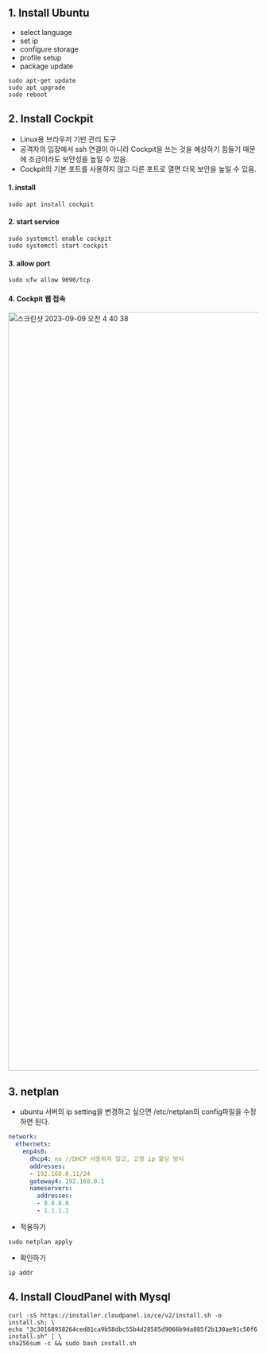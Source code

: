## 1. Install Ubuntu
- select language
- set ip
- configure storage
- profile setup
- package update
```shell
sudo apt-get update
sudo apt upgrade
sudo reboot
```

## 2. Install Cockpit
- Linux용 브라우저 기반 관리 도구
- 공격자의 입장에서 ssh 연결이 아니라 Cockpit을 쓰는 것을 예상하기 힘들기 때문에 조금이라도 보안성을 높일 수 있음.
- Cockpit의 기본 포트를 사용하지 않고 다른 포트로 열면 더욱 보안을 높일 수 있음.
#### 1. install
```shell
sudo apt install cockpit
```
#### 2. start service
```shell
sudo systemctl enable cockpit
sudo systemctl start cockpit
```

#### 3. allow port
```shell
sudo ufw allow 9090/tcp
```

#### 4. Cockpit 웹 접속
<img width="1526" alt="스크린샷 2023-09-09 오전 4 40 38" src="https://github.com/uomaep/ecole2023/assets/114221785/f3ad705e-dad4-48e2-9905-15c54d02d539">

## 3. netplan
- ubuntu 서버의 ip setting을 변경하고 싶으면 /etc/netplan의 config파일을 수정하면 된다.
```yaml
network:
  ethernets:
    enp4s0:
      dhcp4: no //DHCP 사용하지 않고, 고정 ip 할당 방식
      addresses:
      - 192.168.0.11/24
      gateway4: 192.168.0.1
      nameservers:
        addresses:
        - 8.8.8.8
        - 1.1.1.1
```
- 적용하기
```shell
sudo netplan apply
```

- 확인하기
```shell
ip addr
```

## 4. Install CloudPanel with Mysql
```shell
curl -sS https://installer.cloudpanel.io/ce/v2/install.sh -o install.sh; \
echo "3c30168958264ced81ca9b58dbc55b4d28585d9066b9da085f2b130ae91c50f6 install.sh" | \
sha256sum -c && sudo bash install.sh
```
